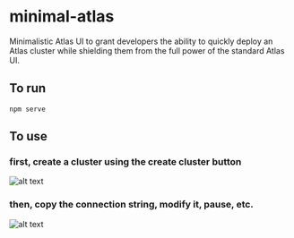 # minimal-atlas
Minimalistic Atlas UI to grant developers the ability to quickly deploy an Atlas cluster while shielding them from the full power of the standard Atlas UI.
## To run
```npm serve```
## To use
### first, create a cluster using the create cluster button

![alt text](img/modal.png)


### then, copy the connection string, modify it, pause, etc.

![alt text](img/clusters.png)
